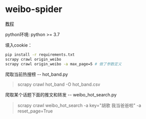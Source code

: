 # weibo-spider

[教程](https://scrapy-cookbook.readthedocs.io/zh_CN/latest/scrapy-01.html)

python环境: python >= 3.7

填入cookie：
```bash
pip install -r requirements.txt
scrapy crawl origin_weibo 
scrapy crawl origin_weibo -a max_page=5 # 做了参数定义
```

爬取当前热搜榜 -- hot_band.py
> scrapy crawl hot_band -O hot_band.csv

爬取某个话题下面的推文和转发 -- weibo_hot_search.py
> scrapy crawl weibo_hot_search -a key="胡歌 我当爸爸啦" -a reset_page=True
